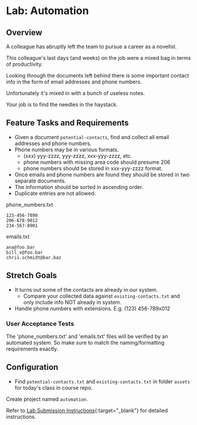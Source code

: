 # Lab: Automation

## Overview

A colleague has abruptly left the team to pursue a career as a novelist.

This colleague's last days (and weeks) on the job were a mixed bag in terms of productivity.

Looking through the documents left behind there is some important contact info in the form of email addresses and phone numbers.

Unfortunately it's mixed in with a bunch of useless notes.

Your job is to find the needles in the haystack.

## Feature Tasks and Requirements

- Given a document `potential-contacts`, find and collect all email addresses and phone numbers.
- Phone numbers may be in various formats.
  - (xxx) yyy-zzzz, yyy-zzzz, xxx-yyy-zzzz, etc.
  - phone numbers with missing area code should presume 206
  - phone numbers should be stored in xxx-yyy-zzzz format.
- Once emails and phone numbers are found they should be stored in two separate documents.
- The information should be sorted in ascending order.
- Duplicate entries are not allowed.

phone_numbers.txt

```text
123-456-7890
206-678-9012
234-567-8901
```

emails.txt

```text
ana@foo.bar
bill_x@foo.bar
chris.schmidt@bar.baz
```

## Stretch Goals

- It turns out some of the contacts are already in our system.
  - Compare your collected data against `existing-contacts.txt` and only include info NOT already in system.
- Handle phone numbers with extensions. E.g. (123) 456-789x012

### User Acceptance Tests

The 'phone_numbers.txt' and 'emails.txt' files will be verified by an automated system. So make sure to match the naming/formatting requirements exactly.

## Configuration

- Find `potential-contacts.txt` and `existing-contacts.txt` in folder `assets` for today's class in course repo.

Create project named `automation`.

Refer to [Lab Submission Instructions](../../../reference/submission-instructions/labs/){:target="_blank"} for detailed instructions.
